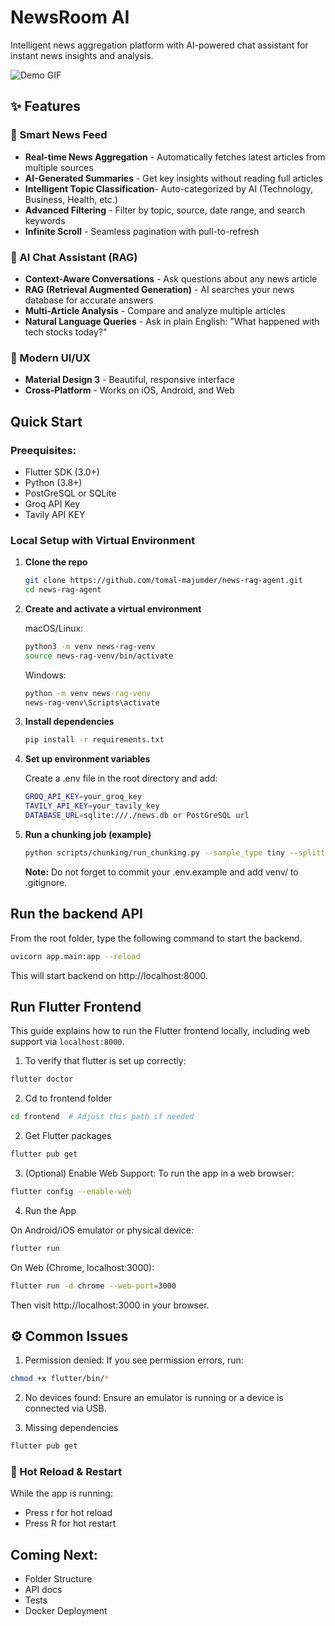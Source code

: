 # NewsRoom AI

Intelligent news aggregation platform with AI-powered chat assistant for instant news insights and analysis.

![Demo GIF](assets/news_room_demo.gif)

## ✨ Features

### 📱 Smart News Feed

- **Real-time News Aggregation** - Automatically fetches latest articles from multiple sources
- **AI-Generated Summaries** - Get key insights without reading full articles
- **Intelligent Topic Classification**- Auto-categorized by AI (Technology, Business, Health, etc.)
- **Advanced Filtering** - Filter by topic, source, date range, and search keywords
- **Infinite Scroll** - Seamless pagination with pull-to-refresh

### 🤖 AI Chat Assistant (RAG)

- **Context-Aware Conversations** - Ask questions about any news article
- **RAG (Retrieval Augmented Generation)** - AI searches your news database for accurate answers
- **Multi-Article Analysis** - Compare and analyze multiple articles
- **Natural Language Queries** - Ask in plain English: "What happened with tech stocks today?"

### 🎨 Modern UI/UX

- **Material Design 3** - Beautiful, responsive interface
- **Cross-Platform** - Works on iOS, Android, and Web

## Quick Start

### Preequisites:

- Flutter SDK (3.0+)
- Python (3.8+)
- PostGreSQL or SQLite
- Groq API Key
- Tavily API KEY

### Local Setup with Virtual Environment

1. **Clone the repo**
   ```bash
   git clone https://github.com/tomal-majumder/news-rag-agent.git
   cd news-rag-agent
   ```
2. **Create and activate a virtual environment**

   macOS/Linux:

   ```bash
   python3 -m venv news-rag-venv
   source news-rag-venv/bin/activate
   ```

   Windows:

   ```cmd
   python -m venv news-rag-venv
   news-rag-venv\Scripts\activate
   ```

3. **Install dependencies**
   ```bash
   pip install -r requirements.txt
   ```
4. **Set up environment variables**

   Create a .env file in the root directory and add:

   ```bash
   GROQ_API_KEY=your_groq_key
   TAVILY_API_KEY=your_tavily_key
   DATABASE_URL=sqlite:///./news.db or PostGreSQL url
   ```

5. **Run a chunking job (example)**

   ```bash
   python scripts/chunking/run_chunking.py --sample_type tiny --splitter semantic
   ```

   **Note:** Do not forget to commit your .env.example and add venv/ to .gitignore.

## Run the backend API

From the root folder, type the following command to start the backend.

```bash
uvicorn app.main:app --reload
```

This will start backend on http://localhost:8000.

## Run Flutter Frontend

This guide explains how to run the Flutter frontend locally, including web support via `localhost:8000`.

1. To verify that flutter is set up correctly:

```bash
flutter doctor
```

2. Cd to frontend folder

```bash
cd frontend  # Adjust this path if needed
```

2. Get Flutter packages

```bash
flutter pub get
```

3. (Optional) Enable Web Support: To run the app in a web browser:

```bash
flutter config --enable-web
```

4. Run the App

On Android/iOS emulator or physical device:

```bash
flutter run
```

On Web (Chrome, localhost:3000):

```bash
flutter run -d chrome --web-port=3000
```

Then visit http://localhost:3000 in your browser.

## ⚙️ Common Issues

1. Permission denied:
   If you see permission errors, run:

```bash
chmod +x flutter/bin/*
```

2. No devices found:
   Ensure an emulator is running or a device is connected via USB.

3. Missing dependencies

```bash
flutter pub get
```

### 🧪 Hot Reload & Restart

While the app is running:

- Press r for hot reload
- Press R for hot restart

## Coming Next:

- Folder Structure
- API docs
- Tests
- Docker Deployment
